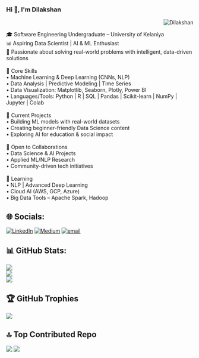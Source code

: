 ### Hi 👋, I'm Dilakshan  
<p align="right"><img src="https://komarev.com/ghpvc/?username=Dilakshan&label=Profile%20views&color=0e75b6&style=flat" alt="Dilakshan" /></p>

🎓 Software Engineering Undergraduate – University of Kelaniya <br>📊 Aspiring Data Scientist | AI & ML Enthusiast <br>🧠 Passionate about solving real-world problems with intelligent, data-driven solutions <br><br>🔬 Core Skills <br>• Machine Learning & Deep Learning (CNNs, NLP) <br>• Data Analysis | Predictive Modeling | Time Series <br>• Data Visualization: Matplotlib, Seaborn, Plotly, Power BI <br>• Languages/Tools: Python | R | SQL | Pandas | Scikit-learn | NumPy | Jupyter | Colab <br><br>💼 Current Projects <br>• Building ML models with real-world datasets <br>• Creating beginner-friendly Data Science content <br>• Exploring AI for education & social impact <br><br>🤝 Open to Collaborations <br>• Data Science & AI Projects <br>• Applied ML/NLP Research <br>• Community-driven tech initiatives <br><br>🌱 Learning <br>• NLP | Advanced Deep Learning <br>• Cloud AI (AWS, GCP, Azure) <br>• Big Data Tools – Apache Spark, Hadoop

## 🌐 Socials:
[![LinkedIn](https://img.shields.io/badge/LinkedIn-%230077B5.svg?logo=linkedin&logoColor=white)](https://linkedin.com/in/https://www.linkedin.com/in/sivanathandilakshan) [![Medium](https://img.shields.io/badge/Medium-12100E?logo=medium&logoColor=white)](https://medium.com/@https://medium.com/@sivanathandilakshan) [![email](https://img.shields.io/badge/Email-D14836?logo=gmail&logoColor=white)](mailto:dilakshan.info@gmail.com) 

## 📊 GitHub Stats:
![](https://github-readme-stats.vercel.app/api?username=SGDilakshan&theme=holi&hide_border=false&include_all_commits=true&count_private=true)<br/>
![](https://nirzak-streak-stats.vercel.app/?user=SGDilakshan&theme=holi&hide_border=false)<br/>
![](https://github-readme-stats.vercel.app/api/top-langs/?username=SGDilakshan&theme=holi&hide_border=false&include_all_commits=true&count_private=true&layout=compact)

## 🏆 GitHub Trophies
![](https://github-profile-trophy.vercel.app/?username=SGDilakshan&theme=holi&no-frame=false&no-bg=false&margin-w=4)

## 🔝 Top Contributed Repo
![](https://github-contributor-stats.vercel.app/api?username=SGDilakshan&limit=5&theme=holi&combine_all_yearly_contributions=true)
[![](https://visitcount.itsvg.in/api?id=SGDilakshan&icon=4&color=1)](https://visitcount.itsvg.in)

